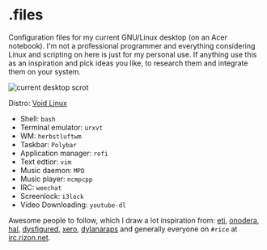 # .files

Configuration files for my current GNU/Linux desktop (on an Acer notebook). I'm not a professional programmer and everything considering Linux and scripting on here is just for my personal use. If anything use this as an inspiration and pick ideas you like, to research them and integrate them on your system.

![current desktop scrot](https://u.teknik.io/mtICl.png)

Distro: [Void Linux](https://voidlinux.eu)
- Shell: ``bash``
- Terminal emulator: ``urxvt``
- WM: ``herbstluftwm``
- Taskbar: ``Polybar``
- Application manager: ``rofi``
- Text edtior: ``vim``
- Music daemon: ``MPD``
- Music player: ``ncmpcpp``
- IRC: ``weechat``
- Screenlock: ``i3lock``
- Video Downloading: ``youtube-dl``

Awesome people to follow, which I draw a lot inspiration from: [eti](https://github.com/eti0), [onodera](https://github.com/onodera-punpun), [hal](https://github.com/hal-ullr), [dysfigured](https://github.com/DanielFGray), [xero](https://github.com/xero), [dylanaraps](https://github.com/dylanaraps) and generally everyone on ``#rice`` at [irc.rizon.net](https://rizon.net).
